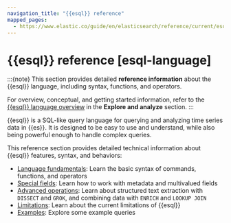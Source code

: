 ```yaml
---
navigation_title: "{{esql}} reference"
mapped_pages:
  - https://www.elastic.co/guide/en/elasticsearch/reference/current/esql-language.html
---
```


# {{esql}} reference [esql-language]

:::{note}
This section provides detailed **reference information** about the {{esql}} language, including syntax, functions, and operators.

For overview, conceptual, and getting started information, refer to the [{{esql}} language overview](docs-content://explore-analyze/query-filter/languages/esql.md) in the **Explore and analyze** section.
:::

{{esql}} is a SQL-like query language for querying and analyzing time series data in {{es}}. It is designed to be easy to use and understand, while also being powerful enough to handle complex queries.

This reference section provides detailed technical information about {{esql}} features, syntax, and behaviors:

* [Language fundamentals](esql/esql-language-fundamentals.md): Learn the basic syntax of commands, functions, and operators
* [Special fields](esql/esql-special-fields.md): Learn how to work with metadata and multivalued fields
* [Advanced operations](esql/esql-advanced-operations.md): Learn about structured text extraction with `DISSECT` and `GROK`, and combining data with `ENRICH` and `LOOKUP JOIN`
* [Limitations](esql/limitations.md): Learn about the current limitations of {{esql}}
* [Examples](esql/esql-examples.md): Explore some example queries